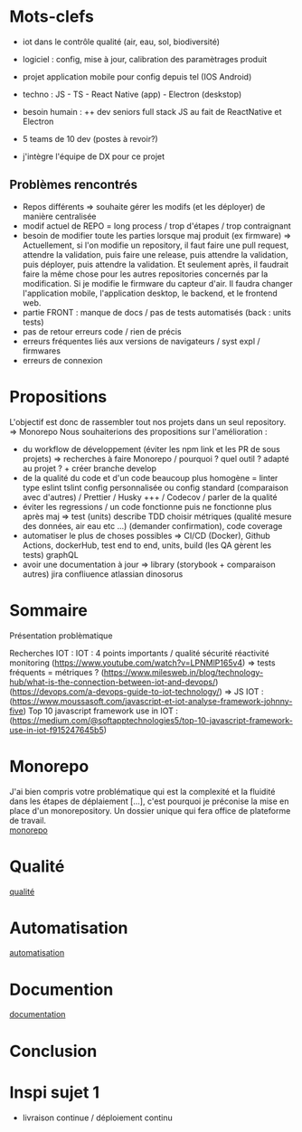 # Mots-clefs

- iot dans le contrôle qualité (air, eau, sol, biodiversité)
- logiciel : config, mise à jour, calibration des paramètrages produit
- projet application mobile pour config depuis tel (IOS Android)
- techno : JS - TS - React Native (app) - Electron (deskstop)
- besoin humain : ++ dev seniors full stack JS au fait de ReactNative et Electron

- 5 teams de 10 dev (postes à revoir?)
- j'intègre l'équipe de DX pour ce projet

## Problèmes rencontrés
- Repos différents => souhaite gérer les modifs (et les déployer) de manière centralisée
- modif actuel de REPO = long process / trop d'étapes / trop contraignant 
- besoin de modifier toute les parties lorsque maj produit (ex firmware)
        => Actuellement, si l'on modifie un repository, il faut faire une pull request, attendre la validation, puis faire une release, puis attendre la validation, puis déployer, puis attendre la validation. Et seulement après, il                 faudrait faire la même chose pour les autres repositories concernés par la modification.
          Si je modifie le firmware du capteur d'air. Il faudra changer l'application mobile, l'application desktop, le backend, et le frontend web.
- partie FRONT : manque de docs / pas de tests automatisés (back : units tests) 
- pas de retour erreurs code / rien de précis
- erreurs fréquentes liés aux versions de navigateurs / syst expl / firmwares 
- erreurs de connexion

# Propositions
L'objectif est donc de rassembler tout nos projets dans un seul repository.   => Monorepo
Nous souhaiterions des propositions sur l'amélioration :
- du workflow de développement (éviter les npm link et les PR de sous projets) => recherches à faire Monorepo / pourquoi ? quel outil ? adapté au projet ? + créer branche develop 
- de la qualité du code et d'un code beaucoup plus homogène = linter type eslint tslint config personnalisée ou config standard (comparaison avec d'autres) / Prettier / Husky +++ / Codecov / parler de la qualité
- éviter les regressions / un code fonctionne puis ne fonctionne plus après maj => test (units) describe TDD choisir métriques (qualité mesure des données, air eau etc ...) (demander confirmation), code coverage
- automatiser le plus de choses possibles => CI/CD (Docker), Github Actions, dockerHub, test end to end, units, build (les QA gèrent les tests) graphQL
- avoir une documentation à jour => library (storybook + comparaison autres) jira confliuence atlassian dinosorus

# Sommaire

Présentation problèmatique

Recherches IOT : 
IOT : 4 points importants / qualité sécurité réactivité monitoring
(https://www.youtube.com/watch?v=LPNMlP165v4)
=> tests fréquents = métriques ? 
(https://www.milesweb.in/blog/technology-hub/what-is-the-connection-between-iot-and-devops/)
(https://devops.com/a-devops-guide-to-iot-technology/)
=> JS IOT : (https://www.moussasoft.com/javascript-et-iot-analyse-framework-johnny-five)
Top 10 javascript framework use in IOT : (https://medium.com/@softapptechnologies5/top-10-javascript-framework-use-in-iot-f915247645b5)

# Monorepo

J'ai bien compris votre problématique qui est la complexité et la fluidité dans les étapes de déplaiement [...], c'est pourquoi je préconise la mise en place d'un monorepository. Un dossier unique qui fera office de plateforme de travail.  
[monorepo](./monorepo.md)

# Qualité
[qualité](./qualite.md)

# Automatisation
[automatisation](./automatisation.md)

# Documention
[documentation](./documentation.md)

# Conclusion



# Inspi sujet 1
- livraison continue / déploiement continu 

